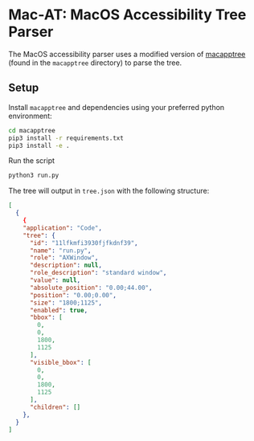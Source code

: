 # Mac-AT: MacOS Accessibility Tree Parser

The MacOS accessibility parser uses a modified version of [macapptree](https://github.com/MacPaw/macapptree) (found in the `macapptree` directory) to parse the tree.

## Setup

Install `macapptree` and dependencies using your preferred python environment:

```bash
cd macapptree
pip3 install -r requirements.txt
pip3 install -e .
```

Run the script

```bash
python3 run.py
```

The tree will output in `tree.json` with the following structure:

```json
[
  {
    {
    "application": "Code",
    "tree": {
      "id": "11lfkmfi3930fjfkdnf39",
      "name": "run.py",
      "role": "AXWindow",
      "description": null,
      "role_description": "standard window",
      "value": null,
      "absolute_position": "0.00;44.00",
      "position": "0.00;0.00",
      "size": "1800;1125",
      "enabled": true,
      "bbox": [
        0,
        0,
        1800,
        1125
      ],
      "visible_bbox": [
        0,
        0,
        1800,
        1125
      ],
      "children": []
    },
  }
]
```
